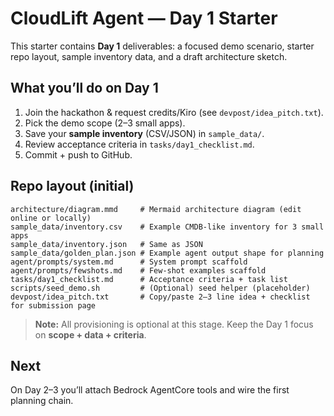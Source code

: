 # CloudLift Agent — Day 1 Starter

This starter contains **Day 1** deliverables: a focused demo scenario, starter repo layout, sample inventory data, and a draft architecture sketch.

## What you’ll do on Day 1
1) Join the hackathon & request credits/Kiro (see `devpost/idea_pitch.txt`).  
2) Pick the demo scope (2–3 small apps).  
3) Save your **sample inventory** (CSV/JSON) in `sample_data/`.  
4) Review acceptance criteria in `tasks/day1_checklist.md`.  
5) Commit + push to GitHub.

## Repo layout (initial)
```
architecture/diagram.mmd     # Mermaid architecture diagram (edit online or locally)
sample_data/inventory.csv    # Example CMDB-like inventory for 3 small apps
sample_data/inventory.json   # Same as JSON
sample_data/golden_plan.json # Example agent output shape for planning
agent/prompts/system.md      # System prompt scaffold
agent/prompts/fewshots.md    # Few-shot examples scaffold
tasks/day1_checklist.md      # Acceptance criteria + task list
scripts/seed_demo.sh         # (Optional) seed helper (placeholder)
devpost/idea_pitch.txt       # Copy/paste 2–3 line idea + checklist for submission page
```

> **Note:** All provisioning is optional at this stage. Keep the Day 1 focus on **scope + data + criteria**.

## Next
On Day 2–3 you’ll attach Bedrock AgentCore tools and wire the first planning chain.